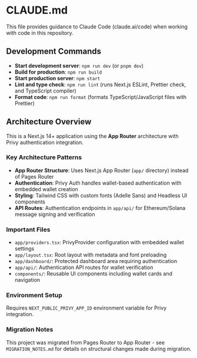 # CLAUDE.md

This file provides guidance to Claude Code (claude.ai/code) when working with code in this repository.

## Development Commands

- **Start development server**: `npm run dev` (or `pnpm dev`)
- **Build for production**: `npm run build`
- **Start production server**: `npm start`
- **Lint and type check**: `npm run lint` (runs Next.js ESLint, Prettier check, and TypeScript compiler)
- **Format code**: `npm run format` (formats TypeScript/JavaScript files with Prettier)

## Architecture Overview

This is a Next.js 14+ application using the **App Router** architecture with Privy authentication integration.

### Key Architecture Patterns

- **App Router Structure**: Uses Next.js App Router (`app/` directory) instead of Pages Router
- **Authentication**: Privy Auth handles wallet-based authentication with embedded wallet creation
- **Styling**: Tailwind CSS with custom fonts (Adelle Sans) and Headless UI components
- **API Routes**: Authentication endpoints in `app/api/` for Ethereum/Solana message signing and verification

### Important Files

- `app/providers.tsx`: PrivyProvider configuration with embedded wallet settings
- `app/layout.tsx`: Root layout with metadata and font preloading
- `app/dashboard/`: Protected dashboard area requiring authentication
- `app/api/`: Authentication API routes for wallet verification
- `components/`: Reusable UI components including wallet cards and navigation

### Environment Setup

Requires `NEXT_PUBLIC_PRIVY_APP_ID` environment variable for Privy integration.

### Migration Notes

This project was migrated from Pages Router to App Router - see `MIGRATION_NOTES.md` for details on structural changes made during migration.